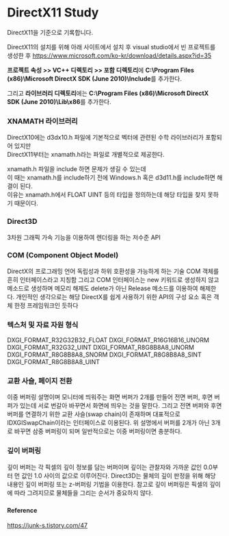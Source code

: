 # DirectX11 Study

DirectX11을 기준으로 기록합니다.

DirectX11의 설치를 위해 아래 사이트에서 설치 후 visual studio에서 빈 프로젝트를 생성한 후
https://www.microsoft.com/ko-kr/download/details.aspx?id=35

<B>프로젝트 속성 >> VC++ 디렉토리 >> 포함 디렉토리</B>에
<B>C:\Program Files (x86)\Microsoft DirectX SDK (June 2010)\Include</B>를 추가한다.

그리고 <B>라이브러리 디렉토리</B>에는
<B>C:\Program Files (x86)\Microsoft DirectX SDK (June 2010)\Lib\x86</B>를 추가한다.

### XNAMATH 라이브러리
DirectX10에는 d3dx10.h 파일에 기본적으로 벡터에 관련된 수학 라이브러리가 포함되어 있지만  
DirectX11부터는 xnamath.h라는 파일로 개별적으로 제공한다.  

xnamath.h 파일을 include 하면 문제가 생길 수 있는데  
이 때는 xnamath.h를 include하기 전에 Windows.h 혹은 d3d11.h를 include하면 해결이 된다.  
이유는 xnamath.h에서 FLOAT UINT 등의 타입을 정의하는데 해당 타입을 찾지 못하기 때문이다.  

### Direct3D
3차원 그래픽 가속 기능을 이용하여 렌더링을 하는 저수준 API

### COM (Component Object Model)
DirectX의 프로그래밍 언어 독립성과 하위 호환성을 가능하게 하는 기술
COM 객체를 흔히 인터페이스라고 지칭함
그리고 COM 인터페이스는 new 키워드로 생성하지 않고 메소드로 생성하며
메모리 해제도 delete가 아닌 Release 메소드를 이용하여 해제한다.
개인적인 생각으로는 해당 DirectX를 쉽게 사용하기 위한 API의 구성 요소 혹은 객체 한정 프레임워크인 듯하다

### 텍스처 및 자료 자원 형식
DXGI_FORMAT_R32G32B32_FLOAT
DXGI_FORMAT_R16G16B16_UNORM
DXGI_FORMAT_R32G32_UINT
DXGI_FORMAT_R8G8B8A8_UNORM
DXGI_FORMAT_R8G8B8A8_SNORM
DXGI_FORMAT_R8G8B8A8_SINT
DXGI_FORMAT_R8G8B8A8_UINT

### 교환 사슬, 페이지 전환
이중 버퍼링 설명이며
모니터에 띄워주는 화면 버퍼가 2개를 만들어 전면 버퍼, 후면 버퍼가 있는데 서로 번갈아 바꾸면서 화면에 띄우는 것을 말한다.
그리고 전면 버퍼와 후면 버퍼를 연결하기 위한 교환 사슬(swap chain)이 존재하며
대표적으로 IDXGISwapChain이라는 인터페이스로 이용된다.
위 설명에서 버퍼를 2개가 아닌 3개로 바꾸면 삼중 버퍼링이 되며 일반적으로는 이중 버퍼링이면 충분하다.

### 깊이 버퍼링
깊이 버퍼는 각 픽셀의 깊이 정보를 담는 버퍼이며 깊이는 관찰자와 가까운 값인 0.0부터 먼 값인 1.0 사이의 값으로 이루어진다.
Direct3D는 물체의 깊이 판정을 위해 해당 내용인 깊이 버퍼링 또는 z-버퍼링 기법을 이용한다.
참고로 깊이 버퍼링은 픽셀의 깊이에 따라 그려지므로 물체들을 그리는 순서가 중요하지 않다.

### 

#### Reference
https://junk-s.tistory.com/47